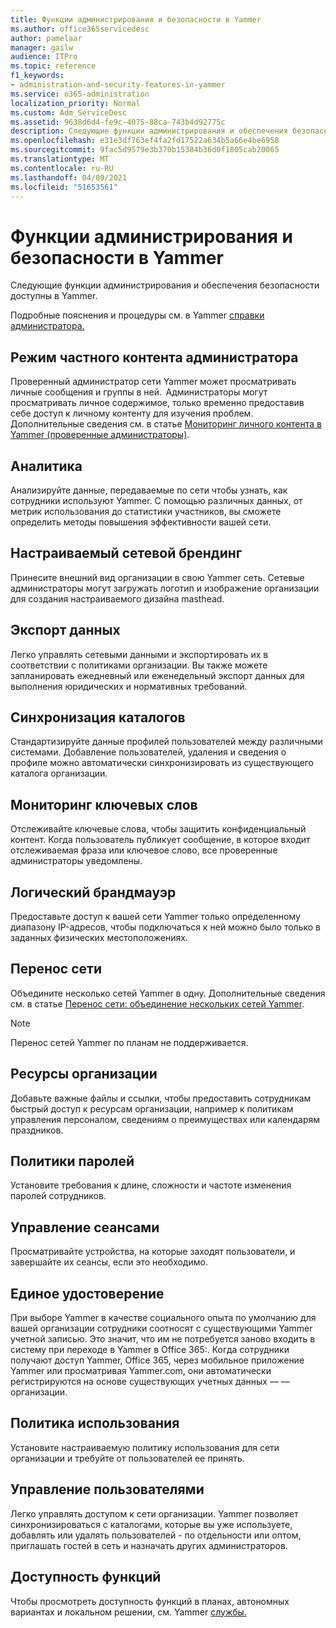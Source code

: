 ```yaml
---
title: Функции администрирования и безопасности в Yammer
ms.author: office365servicedesc
author: pamelaar
manager: gailw
audience: ITPro
ms.topic: reference
f1_keywords:
- administration-and-security-features-in-yammer
ms.service: o365-administration
localization_priority: Normal
ms.custom: Adm_ServiceDesc
ms.assetid: 9638d6d4-fe9c-4075-88ca-743b4d92775c
description: Следующие функции администрирования и обеспечения безопасности доступны в Yammer.
ms.openlocfilehash: e31e3df763ef4fa2fd17522a634b5a66e4be6958
ms.sourcegitcommit: 9fac5d9579e3b370b15384b36d0f1805cab20065
ms.translationtype: MT
ms.contentlocale: ru-RU
ms.lasthandoff: 04/09/2021
ms.locfileid: "51653561"
---
```

# <a name="administration-and-security-features-in-yammer"></a>Функции администрирования и безопасности в Yammer

Следующие функции администрирования и обеспечения безопасности доступны в Yammer.
  
Подробные пояснения и процедуры см. в Yammer [справки администратора.](/yammer/)

## <a name="admin-private-content-mode"></a>Режим частного контента администратора

Проверенный администратор сети Yammer может просматривать личные сообщения и группы в ней.  Администраторы могут просматривать личное содержимое, только временно предоставив себе доступ к личному контенту для изучения проблем.  Дополнительные сведения см. в статье [Мониторинг личного контента в Yammer (проверенные администраторы)](/yammer/manage-security-and-compliance/monitor-private-content).

## <a name="analytics"></a>Аналитика

Анализируйте данные, передаваемые по сети чтобы узнать, как сотрудники используют Yammer. С помощью различных данных, от метрик использования до статистики участников, вы сможете определить методы повышения эффективности вашей сети.

## <a name="custom-network-branding"></a>Настраиваемый сетевой брендинг

Принесите внешний вид организации в свою Yammer сеть. Сетевые администраторы могут загружать логотип и изображение организации для создания настраиваемого дизайна masthead.

## <a name="data-export"></a>Экспорт данных

Легко управлять сетевыми данными и экспортировать их в соответствии с политиками организации. Вы также можете запланировать ежедневный или еженедельный экспорт данных для выполнения юридических и нормативных требований.
  
## <a name="directory-synchronization"></a>Синхронизация каталогов

Стандартизируйте данные профилей пользователей между различными системами. Добавление пользователей, удаления и сведения о профиле можно автоматически синхронизировать из существующего каталога организации.

## <a name="keyword-monitoring"></a>Мониторинг ключевых слов

Отслеживайте ключевые слова, чтобы защитить конфиденциальный контент. Когда пользователь публикует сообщение, в которое входит отслеживаемая фраза или ключевое слово, все проверенные администраторы уведомлены.

## <a name="logical-firewall"></a>Логический брандмауэр

Предоставьте доступ к вашей сети Yammer только определенному диапазону IP-адресов, чтобы подключаться к ней можно было только в заданных физических местоположениях.

## <a name="network-migration"></a>Перенос сети

Объедините несколько сетей Yammer в одну. Дополнительные сведения см. в статье [Перенос сети: объединение нескольких сетей Yammer](/yammer/configure-your-yammer-network/consolidate-multiple-yammer-networks).
  
> [!NOTE]
> Перенос сетей Yammer по планам не поддерживается. 

## <a name="organization-resources"></a>Ресурсы организации

Добавьте важные файлы и ссылки, чтобы предоставить сотрудникам быстрый доступ к ресурсам организации, например к политикам управления персоналом, сведениям о преимуществах или календарям праздников.
  
## <a name="password-policies"></a>Политики паролей

Установите требования к длине, сложности и частоте изменения паролей сотрудников.
  
## <a name="session-management"></a>Управление сеансами

Просматривайте устройства, на которые заходят пользователи, и завершайте их сеансы, если это необходимо.

## <a name="single-identity"></a>Единое удостоверение

При выборе Yammer в качестве социального опыта по умолчанию для вашей организации сотрудники соотносят с существующими Yammer учетной записью. Это значит, что им не потребуется заново входить в систему при переходе в Yammer в Office 365:. Когда сотрудники получают доступ Yammer, Office 365, через мобильное приложение Yammer или просматривая Yammer.com, они автоматически регистрируются на основе существующих учетных данных &mdash; &mdash; организации.

## <a name="usage-policy"></a>Политика использования

Установите настраиваемую политику использования для сети организации и требуйте от пользователей ее принять.

## <a name="user-management"></a>Управление пользователями

Легко управлять доступом к сети организации. Yammer позволяет синхронизироваться с каталогами, которые вы уже используете, добавлять или удалять пользователей - по отдельности или оптом, приглашать гостей в сеть и назначать других администраторов.

## <a name="feature-availability"></a>Доступность функций

Чтобы просмотреть доступность функций в планах, автономных вариантах и локальном решении, см. Yammer [службы.](yammer-service-description.md)
